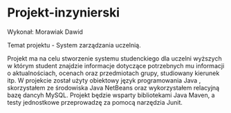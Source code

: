 # Projekt-inzynierski
Wykonał: Morawiak Dawid

Temat projektu - System zarządzania uczelnią.

Projekt ma na celu stworzenie systemu studenckiego dla uczelni wyższych w którym student znajdzie informacje dotyczące potrzebnych mu informacji o aktualnościach, ocenach oraz przedmiotach grupy, studiowany kierunek itp. W projekcie został użyty obiektowy język programowania Java , skorzystałem ze środowiska Java NetBeans oraz wykorzystałem relacyjną bazę dancyh MySQL. Projekt będzie wsparty bibliotekami Java Maven, a testy jednostkowe przeprowadzę za pomocą narzędzia Junit.
